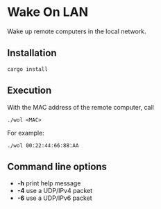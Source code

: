 # Wake On LAN
Wake up remote computers in the local network.
## Installation
```
cargo install
```
## Execution
With the MAC address of the remote computer, call
```
./wol <MAC>
```
For example:
```
./wol 00:22:44:66:88:AA
```
## Command line options
* **-h** print help message
* **-4** use a UDP/IPv4 packet
* **-6** use a UDP/IPv6 packet

